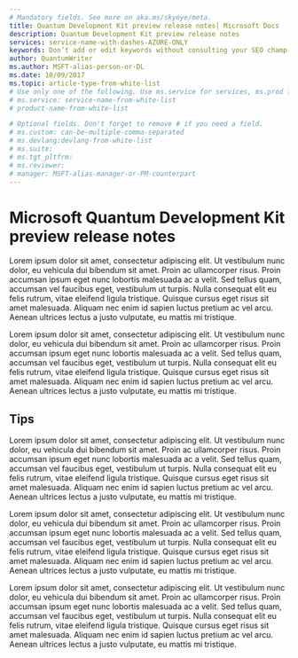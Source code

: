 ```yaml
---
# Mandatory fields. See more on aka.ms/skyeye/meta.
title: Quantum Development Kit preview release notes| Microsoft Docs 
description: Quantum Development Kit preview release notes
services: service-name-with-dashes-AZURE-ONLY 
keywords: Don’t add or edit keywords without consulting your SEO champ.
author: QuantumWriter
ms.author: MSFT-alias-person-or-DL
ms.date: 10/09/2017
ms.topic: article-type-from-white-list
# Use only one of the following. Use ms.service for services, ms.prod for on-prem. Remove the # before the relevant field.
# ms.service: service-name-from-white-list
# product-name-from-white-list

# Optional fields. Don't forget to remove # if you need a field.
# ms.custom: can-be-multiple-comma-separated
# ms.devlang:devlang-from-white-list
# ms.suite: 
# ms.tgt_pltfrm:
# ms.reviewer:
# manager: MSFT-alias-manager-or-PM-counterpart
---
```


# Microsoft Quantum Development Kit preview release notes
Lorem ipsum dolor sit amet, consectetur adipiscing elit. Ut vestibulum nunc dolor, eu vehicula dui bibendum sit amet. Proin ac ullamcorper risus. Proin accumsan ipsum eget nunc lobortis malesuada ac a velit. Sed tellus quam, accumsan vel faucibus eget, vestibulum ut turpis. Nulla consequat elit eu felis rutrum, vitae eleifend ligula tristique. Quisque cursus eget risus sit amet malesuada. Aliquam nec enim id sapien luctus pretium ac vel arcu. Aenean ultrices lectus a justo vulputate, eu mattis mi tristique. 

Lorem ipsum dolor sit amet, consectetur adipiscing elit. Ut vestibulum nunc dolor, eu vehicula dui bibendum sit amet. Proin ac ullamcorper risus. Proin accumsan ipsum eget nunc lobortis malesuada ac a velit. Sed tellus quam, accumsan vel faucibus eget, vestibulum ut turpis. Nulla consequat elit eu felis rutrum, vitae eleifend ligula tristique. Quisque cursus eget risus sit amet malesuada. Aliquam nec enim id sapien luctus pretium ac vel arcu. Aenean ultrices lectus a justo vulputate, eu mattis mi tristique.

## Tips
Lorem ipsum dolor sit amet, consectetur adipiscing elit. Ut vestibulum nunc dolor, eu vehicula dui bibendum sit amet. Proin ac ullamcorper risus. Proin accumsan ipsum eget nunc lobortis malesuada ac a velit. Sed tellus quam, accumsan vel faucibus eget, vestibulum ut turpis. Nulla consequat elit eu felis rutrum, vitae eleifend ligula tristique. Quisque cursus eget risus sit amet malesuada. Aliquam nec enim id sapien luctus pretium ac vel arcu. Aenean ultrices lectus a justo vulputate, eu mattis mi tristique. 

Lorem ipsum dolor sit amet, consectetur adipiscing elit. Ut vestibulum nunc dolor, eu vehicula dui bibendum sit amet. Proin ac ullamcorper risus. Proin accumsan ipsum eget nunc lobortis malesuada ac a velit. Sed tellus quam, accumsan vel faucibus eget, vestibulum ut turpis. Nulla consequat elit eu felis rutrum, vitae eleifend ligula tristique. Quisque cursus eget risus sit amet malesuada. Aliquam nec enim id sapien luctus pretium ac vel arcu. Aenean ultrices lectus a justo vulputate, eu mattis mi tristique.

Lorem ipsum dolor sit amet, consectetur adipiscing elit. Ut vestibulum nunc dolor, eu vehicula dui bibendum sit amet. Proin ac ullamcorper risus. Proin accumsan ipsum eget nunc lobortis malesuada ac a velit. Sed tellus quam, accumsan vel faucibus eget, vestibulum ut turpis. Nulla consequat elit eu felis rutrum, vitae eleifend ligula tristique. Quisque cursus eget risus sit amet malesuada. Aliquam nec enim id sapien luctus pretium ac vel arcu. Aenean ultrices lectus a justo vulputate, eu mattis mi tristique.

